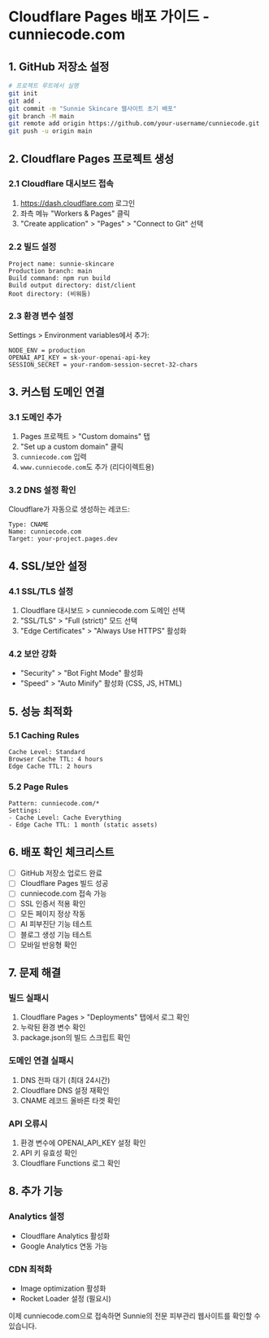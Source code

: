 # Cloudflare Pages 배포 가이드 - cunniecode.com

## 1. GitHub 저장소 설정

```bash
# 프로젝트 루트에서 실행
git init
git add .
git commit -m "Sunnie Skincare 웹사이트 초기 배포"
git branch -M main
git remote add origin https://github.com/your-username/cunniecode.git
git push -u origin main
```

## 2. Cloudflare Pages 프로젝트 생성

### 2.1 Cloudflare 대시보드 접속
1. https://dash.cloudflare.com 로그인
2. 좌측 메뉴 "Workers & Pages" 클릭
3. "Create application" > "Pages" > "Connect to Git" 선택

### 2.2 빌드 설정
```
Project name: sunnie-skincare
Production branch: main
Build command: npm run build
Build output directory: dist/client
Root directory: (비워둠)
```

### 2.3 환경 변수 설정
Settings > Environment variables에서 추가:
```
NODE_ENV = production
OPENAI_API_KEY = sk-your-openai-api-key
SESSION_SECRET = your-random-session-secret-32-chars
```

## 3. 커스텀 도메인 연결

### 3.1 도메인 추가
1. Pages 프로젝트 > "Custom domains" 탭
2. "Set up a custom domain" 클릭
3. `cunniecode.com` 입력
4. `www.cunniecode.com`도 추가 (리다이렉트용)

### 3.2 DNS 설정 확인
Cloudflare가 자동으로 생성하는 레코드:
```
Type: CNAME
Name: cunniecode.com
Target: your-project.pages.dev
```

## 4. SSL/보안 설정

### 4.1 SSL/TLS 설정
1. Cloudflare 대시보드 > cunniecode.com 도메인 선택
2. "SSL/TLS" > "Full (strict)" 모드 선택
3. "Edge Certificates" > "Always Use HTTPS" 활성화

### 4.2 보안 강화
- "Security" > "Bot Fight Mode" 활성화
- "Speed" > "Auto Minify" 활성화 (CSS, JS, HTML)

## 5. 성능 최적화

### 5.1 Caching Rules
```
Cache Level: Standard
Browser Cache TTL: 4 hours
Edge Cache TTL: 2 hours
```

### 5.2 Page Rules
```
Pattern: cunniecode.com/*
Settings:
- Cache Level: Cache Everything
- Edge Cache TTL: 1 month (static assets)
```

## 6. 배포 확인 체크리스트

- [ ] GitHub 저장소 업로드 완료
- [ ] Cloudflare Pages 빌드 성공
- [ ] cunniecode.com 접속 가능
- [ ] SSL 인증서 적용 확인
- [ ] 모든 페이지 정상 작동
- [ ] AI 피부진단 기능 테스트
- [ ] 블로그 생성 기능 테스트
- [ ] 모바일 반응형 확인

## 7. 문제 해결

### 빌드 실패시
1. Cloudflare Pages > "Deployments" 탭에서 로그 확인
2. 누락된 환경 변수 확인
3. package.json의 빌드 스크립트 확인

### 도메인 연결 실패시
1. DNS 전파 대기 (최대 24시간)
2. Cloudflare DNS 설정 재확인
3. CNAME 레코드 올바른 타겟 확인

### API 오류시
1. 환경 변수에 OPENAI_API_KEY 설정 확인
2. API 키 유효성 확인
3. Cloudflare Functions 로그 확인

## 8. 추가 기능

### Analytics 설정
- Cloudflare Analytics 활성화
- Google Analytics 연동 가능

### CDN 최적화
- Image optimization 활성화
- Rocket Loader 설정 (필요시)

이제 cunniecode.com으로 접속하면 Sunnie의 전문 피부관리 웹사이트를 확인할 수 있습니다.